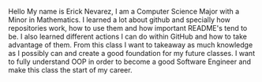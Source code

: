 Hello My name is Erick Nevarez, I am a Computer Science Major with a Minor in Mathematics. I learned a lot about github and specially how repositories work, how to use them and how important README's tend to be. I also learned different actions I can do within GitHub and how to take advantage of them. From this class I want to takeaway as much knowledge as I possibly can and create a good foundation for my future classes. I want to fully understand OOP in order to become a good Software Engineer and make this class the start of my career.
